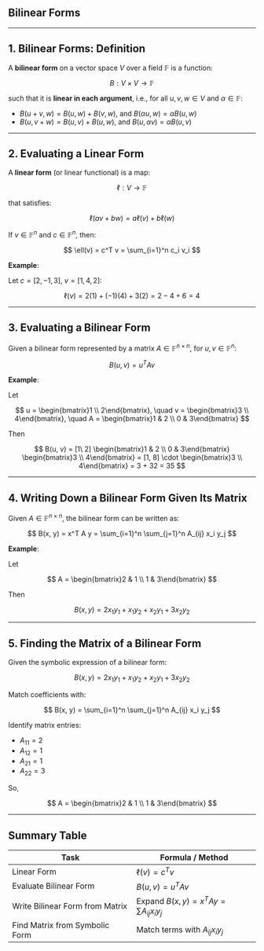 ## **Bilinear Forms**

---

## **1. Bilinear Forms: Definition**

A **bilinear form** on a vector space $V$ over a field $`\mathbb{F}`$ is a function:

$$
B : V \times V \to \mathbb{F}
$$

such that it is **linear in each argument**, i.e., for all $`u, v, w \in V`$ and $`\alpha \in \mathbb{F}`$:

* $`B(u + v, w) = B(u, w) + B(v, w)`$, and $`B(\alpha u, w) = \alpha B(u, w)`$
* $`B(u, v + w) = B(u, v) + B(u, w)`$, and $`B(u, \alpha v) = \alpha B(u, v)`$

---

## **2. Evaluating a Linear Form**

A **linear form** (or linear functional) is a map:

$$
\ell: V \to \mathbb{F}
$$

that satisfies:

$$
\ell(a v + b w) = a \ell(v) + b \ell(w)
$$

If $`v \in \mathbb{F}^n`$ and $`c \in \mathbb{F}^n`$, then:

$$
\ell(v) = c^T v = \sum_{i=1}^n c_i v_i
$$

**Example**:

Let $`c = [2, -1, 3]`$, $`v = [1, 4, 2]`$:

$$
\ell(v) = 2(1) + (-1)(4) + 3(2) = 2 - 4 + 6 = 4
$$

---

## **3. Evaluating a Bilinear Form**

Given a bilinear form represented by a matrix $`A \in \mathbb{F}^{n \times n}`$, for $`u, v \in \mathbb{F}^n`$:

$$
B(u, v) = u^T A v
$$

**Example**:

Let

$$
u = \begin{bmatrix}1 \\ 2\end{bmatrix}, \quad v = \begin{bmatrix}3 \\ 4\end{bmatrix}, \quad A = \begin{bmatrix}1 & 2 \\ 0 & 3\end{bmatrix}
$$

Then

$$
B(u, v) = [1\ 2] \begin{bmatrix}1 & 2 \\ 0 & 3\end{bmatrix} \begin{bmatrix}3 \\ 4\end{bmatrix} = [1, 8] \cdot \begin{bmatrix}3 \\ 4\end{bmatrix} = 3 + 32 = 35
$$

---

## **4. Writing Down a Bilinear Form Given Its Matrix**

Given $`A \in \mathbb{F}^{n \times n}`$, the bilinear form can be written as:

$$
B(x, y) = x^T A y = \sum_{i=1}^n \sum_{j=1}^n A_{ij} x_i y_j
$$

**Example**:

Let

$$
A = \begin{bmatrix}2 & 1 \\ 1 & 3\end{bmatrix}
$$

Then

$$
B(x, y) = 2x_1y_1 + x_1y_2 + x_2y_1 + 3x_2y_2
$$

---

## **5. Finding the Matrix of a Bilinear Form**

Given the symbolic expression of a bilinear form:

$$
B(x, y) = 2x_1y_1 + x_1y_2 + x_2y_1 + 3x_2y_2
$$

Match coefficients with:

$$
B(x, y) = \sum_{i=1}^n \sum_{j=1}^n A_{ij} x_i y_j
$$

Identify matrix entries:

* $`A_{11} = 2`$
* $`A_{12} = 1`$
* $`A_{21} = 1`$
* $`A_{22} = 3`$

So,

$$
A = \begin{bmatrix}2 & 1 \\ 1 & 3\end{bmatrix}
$$

---

## **Summary Table**

| **Task**                        | **Formula / Method**                             |
| ------------------------------- | ------------------------------------------------ |
| Linear Form                     | $`\ell(v) = c^T v`$                                |
| Evaluate Bilinear Form          | $`B(u, v) = u^T A v`$                              |
| Write Bilinear Form from Matrix | Expand $`B(x, y) = x^T A y = \sum A_{ij} x_i y_j`$ |
| Find Matrix from Symbolic Form  | Match terms with $`A_{ij} x_i y_j`$                |


